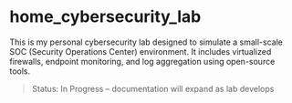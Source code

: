 # home_cybersecurity_lab
This is my personal cybersecurity lab designed to simulate a small-scale SOC (Security Operations Center) environment. It includes virtualized firewalls, endpoint monitoring, and log aggregation using open-source tools.
> Status: In Progress – documentation will expand as lab develops
